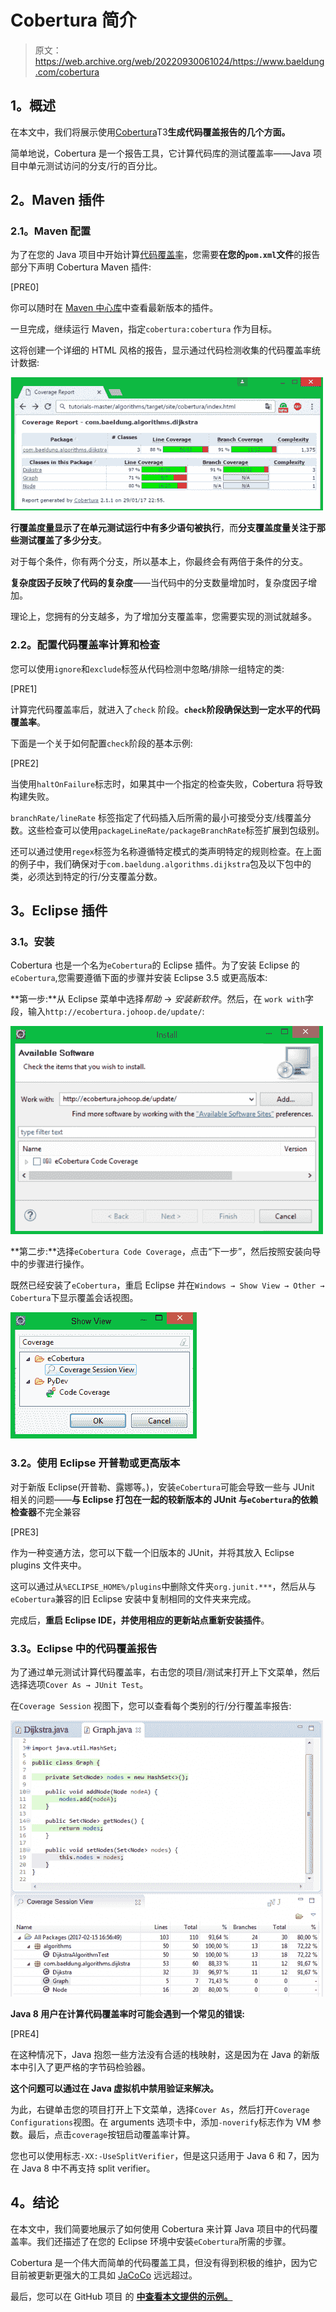 # Cobertura 简介

> 原文：<https://web.archive.org/web/20220930061024/https://www.baeldung.com/cobertura>

## **1。概述**

在本文中，我们将展示使用[Cobertura](https://web.archive.org/web/20221002070307/https://cobertura.github.io/cobertura/)T3**生成代码覆盖报告的几个方面。**

简单地说，Cobertura 是一个报告工具，它计算代码库的测试覆盖率——Java 项目中单元测试访问的分支/行的百分比。

## **2。Maven 插件**

### **2.1。Maven 配置**

为了在您的 Java 项目中开始计算[代码覆盖率](/web/20221002070307/https://www.baeldung.com/cs/code-coverage)，您需要**在您的`pom.xml`文件**的报告部分下声明 Cobertura Maven 插件:

[PRE0]

你可以随时在 [Maven 中心库](https://web.archive.org/web/20221002070307/https://search.maven.org/classic/#search%7Cgav%7C1%7Cg%3A%22org.codehaus.mojo%22%20AND%20a%3A%22cobertura-maven-plugin%22)中查看最新版本的插件。

一旦完成，继续运行 Maven，指定`cobertura:cobertura` 作为目标。

这将创建一个详细的 HTML 风格的报告，显示通过代码检测收集的代码覆盖率统计数据:

[![cob-e1485730773190](img/85b64ded7a8086ce953ae3e5f5b99710.png)](/web/20221002070307/https://www.baeldung.com/wp-content/uploads/2017/02/cob-e1485730773190.png)

**行覆盖度量显示了在单元测试运行中有多少语句被执行**，而**分支覆盖度量关注于那些测试覆盖了多少分支**。

对于每个条件，你有两个分支，所以基本上，你最终会有两倍于条件的分支。

**复杂度因子反映了代码的复杂度**——当代码中的分支数量增加时，复杂度因子增加。

理论上，您拥有的分支越多，为了增加分支覆盖率，您需要实现的测试就越多。

### **2.2。配置代码覆盖率计算和检查**

您可以使用`ignore`和`exclude`标签从代码检测中忽略/排除一组特定的类:

[PRE1]

计算完代码覆盖率后，就进入了`check` 阶段。**`check`阶段确保达到一定水平的代码覆盖率**。

下面是一个关于如何配置`check`阶段的基本示例:

[PRE2]

当使用`haltOnFailure`标志时，如果其中一个指定的检查失败，Cobertura 将导致构建失败。

`branchRate/lineRate` 标签指定了代码插入后所需的最小可接受分支/线覆盖分数。这些检查可以使用`packageLineRate/packageBranchRate`标签扩展到包级别。

还可以通过使用`regex`标签为名称遵循特定模式的类声明特定的规则检查。在上面的例子中，我们确保对于`com.baeldung.algorithms.dijkstra`包及以下包中的类，必须达到特定的行/分支覆盖分数。

## **3。Eclipse 插件**

### **3.1。安装**

Cobertura 也是一个名为`eCobertura`的 Eclipse 插件。为了安装 Eclipse 的`eCobertura`,您需要遵循下面的步骤并安装 Eclipse 3.5 或更高版本:

**第一步:**从 Eclipse 菜单中选择*帮助* → *安装新软件*。然后，在 `work with`字段，输入`http://ecobertura.johoop.de/update/`:

[![cob3-e1485814235220](img/19c0e39eab3744189f868767f06d4dae.png)](/web/20221002070307/https://www.baeldung.com/wp-content/uploads/2017/02/cob3-e1485814235220.png)

**第二步:**选择`eCobertura Code Coverage`，点击“下一步”，然后按照安装向导中的步骤进行操作。

既然已经安装了`eCobertura`，重启 Eclipse 并在`Windows → Show View → Other → Cobertura`下显示覆盖会话视图。

[![cob3-e1485814235220-1](img/3f0387f3c266798f1319eee51ee055c9.png)](/web/20221002070307/https://www.baeldung.com/wp-content/uploads/2017/02/cob3-e1485814235220-1.png)

### **3.2。使用 Eclipse 开普勒或更高版本**

对于新版 Eclipse(开普勒、露娜等。)，安装`eCobertura`可能会导致一些与 JUnit 相关的问题——**与 Eclipse 打包在一起的较新版本的 JUnit 与`eCobertura`的依赖检查器**不完全兼容

[PRE3]

作为一种变通方法，您可以下载一个旧版本的 JUnit，并将其放入 Eclipse plugins 文件夹中。

这可以通过从`%ECLIPSE_HOME%/plugins`中删除文件夹`org.junit.***`，然后从与`eCobertura`兼容的旧 Eclipse 安装中复制相同的文件夹来完成。

完成后，**重启 Eclipse IDE，并使用相应的更新站点重新安装插件**。

### **3.3。Eclipse 中的代码覆盖报告**

为了通过单元测试计算代码覆盖率，右击您的项目/测试来打开上下文菜单，然后选择选项`Cover As → JUnit Test`。

在`Coverage Session` 视图下，您可以查看每个类别的行/分行覆盖率报告:

[![Sans-titre-e1487178259898](img/6abd6d2782fbd9306343775ac07603f4.png)](/web/20221002070307/https://www.baeldung.com/wp-content/uploads/2017/02/Sans-titre-e1487178259898.png)

**Java 8 用户在计算代码覆盖率时可能会遇到一个常见的错误:**

[PRE4]

在这种情况下，Java 抱怨一些方法没有合适的栈映射，这是因为在 Java 的新版本中引入了更严格的字节码检验器。

**这个问题可以通过在 Java 虚拟机中禁用验证来解决。**

为此，右键单击您的项目打开上下文菜单，选择`Cover As`，然后打开`Coverage Configurations`视图。在 arguments 选项卡中，添加`-noverify`标志作为 VM 参数。最后，点击`coverage`按钮启动覆盖率计算。

您也可以使用标志`-XX:-UseSplitVerifier`，但是这只适用于 Java 6 和 7，因为在 Java 8 中不再支持 split verifier。

## **4。结论**

在本文中，我们简要地展示了如何使用 Cobertura 来计算 Java 项目中的代码覆盖率。我们还描述了在您的 Eclipse 环境中安装`eCobertura`所需的步骤。

Cobertura 是一个伟大而简单的代码覆盖工具，但没有得到积极的维护，因为它目前被更新更强大的工具如 [JaCoCo](/web/20221002070307/https://www.baeldung.com/jacoco) 远远超过。

最后，您可以在 GitHub 项目 的 [**中查看本文提供的示例。**](https://web.archive.org/web/20221002070307/https://github.com/eugenp/tutorials/tree/master/algorithms-modules/algorithms-miscellaneous-2)